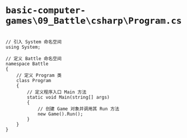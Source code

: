 # `basic-computer-games\09_Battle\csharp\Program.cs`

```

// 引入 System 命名空间
using System;

// 定义 Battle 命名空间
namespace Battle
{
    // 定义 Program 类
    class Program
    {
        // 定义程序入口 Main 方法
        static void Main(string[] args)
        {
            // 创建 Game 对象并调用其 Run 方法
            new Game().Run();
        }
    }
}

```